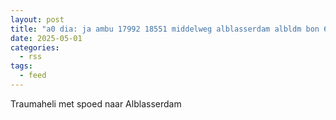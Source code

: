 ```yaml
---
layout: post
title: "a0 dia: ja ambu 17992 18551 middelweg alblasserdam albldm bon 64762"
date: 2025-05-01
categories: 
  - rss
tags: 
  - feed
---
```


Traumaheli met spoed naar Alblasserdam
